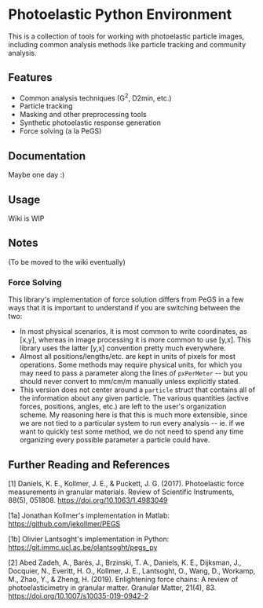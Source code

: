 # **P**hoto**e**lastic **P**ython **E**nvironment

This is a collection of tools for working with photoelastic particle images, including common analysis methods like particle tracking and community analysis.

## Features

- Common analysis techniques (G<sup>2</sup>, D2min, etc.)
- Particle tracking
- Masking and other preprocessing tools
- Synthetic photoelastic response generation
- Force solving (a la PeGS)

## Documentation

Maybe one day :)

## Usage

Wiki is WIP

## Notes

(To be moved to the wiki eventually)

### Force Solving

This library's implementation of force solution differs from PeGS in a few ways that it is important to understand if you are switching between the two:

- In most physical scenarios, it is most common to write coordinates, as [x,y], whereas in image processing it is more common to use [y,x]. This library uses the latter [y,x] convention pretty much everywhere.
- Almost all positions/lengths/etc. are kept in units of pixels for most operations. Some methods may require physical units, for which you may need to pass a parameter along the lines of `pxPerMeter` -- but you should never convert to mm/cm/m manually unless explicitly stated.
- This version does not center around a `particle` struct that contains all of the information about any given particle. The various quantities (active forces, positions, angles, etc.) are left to the user's organization scheme. My reasoning here is that this is much more extensible, since we are not tied to a particular system to run every analysis -- ie. if we want to quickly test some method, we do not need to spend any time organizing every possible parameter a particle could have.

## Further Reading and References

[1] Daniels, K. E., Kollmer, J. E., & Puckett, J. G. (2017). Photoelastic force measurements in granular materials. Review of Scientific Instruments, 88(5), 051808. https://doi.org/10.1063/1.4983049

[1a] Jonathan Kollmer's implementation in Matlab: https://github.com/jekollmer/PEGS

[1b] Olivier Lantsoght's implementation in Python: https://git.immc.ucl.ac.be/olantsoght/pegs_py

[2] Abed Zadeh, A., Barés, J., Brzinski, T. A., Daniels, K. E., Dijksman, J., Docquier, N., Everitt, H. O., Kollmer, J. E., Lantsoght, O., Wang, D., Workamp, M., Zhao, Y., & Zheng, H. (2019). Enlightening force chains: A review of photoelasticimetry in granular matter. Granular Matter, 21(4), 83. https://doi.org/10.1007/s10035-019-0942-2


